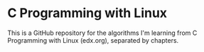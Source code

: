 # C Programming with Linux

This is a GitHub repository for the algorithms I'm learning from C Programming with Linux (edx.org), separated by chapters.
